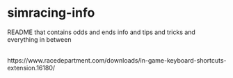# simracing-info
README that contains odds and ends info and tips and tricks and everything in between

<br>
https://www.racedepartment.com/downloads/in-game-keyboard-shortcuts-extension.16180/
<br>
